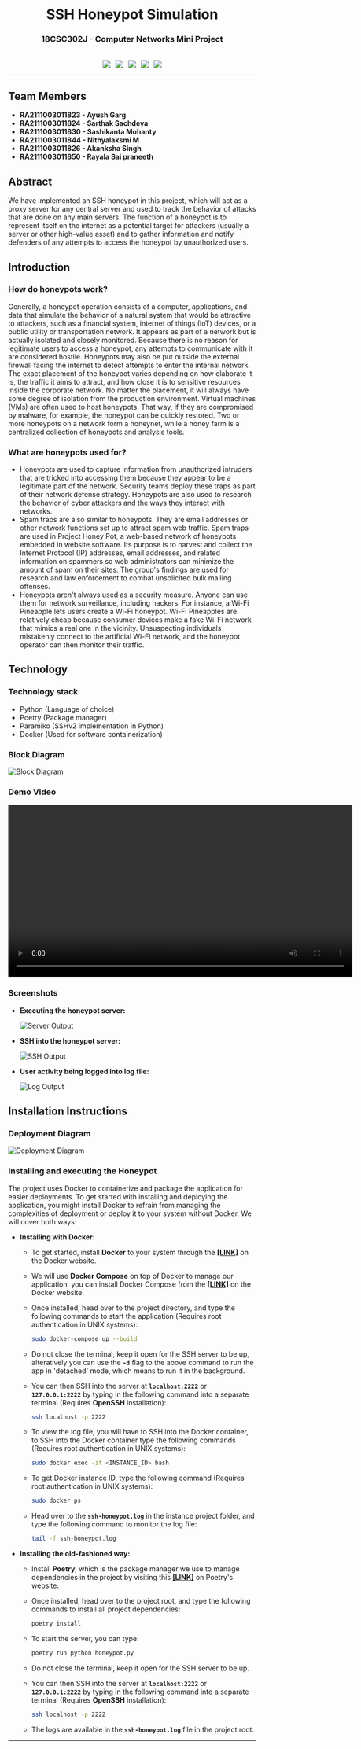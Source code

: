 <div align="center"><h1><strong>SSH Honeypot Simulation</strong></h1></div>
<div align="center"><h3><strong>18CSC302J - Computer Networks Mini Project</strong></h3></div>
<br>
<div align="center"><img style="margin: auto; padding: 0px 5px 0px 5px;" src="https://img.shields.io/badge/Made%20With%20Python-FFD43B?style=for-the-badge&logo=python&logoColor=darkgreen"><img style="margin: auto; padding: 0px 5px 0px 5px;" src="https://img.shields.io/badge/Git-F05032?style=for-the-badge&logo=git&logoColor=white"><img style="margin: auto; padding: 0px 5px 0px 5px;" src="https://img.shields.io/badge/Visual_Studio_Code-0078D4?style=for-the-badge&logo=visual%20studio%20code&logoColor=white"><img style="margin: auto; padding: 0px 5px 0px 5px;" src="https://img.shields.io/badge/Docker-2CA5E0?style=for-the-badge&logo=docker&logoColor=white"><img style="margin: auto; padding: 0px 5px 0px 5px;" src="https://img.shields.io/badge/GitHub-100000?style=for-the-badge&logo=github&logoColor=white"></div>

---

## **Team Members**

- **RA2111003011823 - Ayush Garg**
- **RA2111003011824 - Sarthak Sachdeva**
- **RA2111003011830 - Sashikanta Mohanty**
- **RA2111003011844 - Nithyalaksmi M**
- **RA2111003011826 - Akanksha Singh**
- **RA2111003011850 - Rayala Sai praneeth**

## **Abstract**

We have implemented an SSH honeypot in this project, which will act as a proxy server for any central server and used to track the behavior of attacks that are done on any main servers. The function of a honeypot is to represent itself on the internet as a potential target for attackers (usually a server or other high-value asset) and to gather information and notify defenders of any attempts to access the honeypot by unauthorized users.

## **Introduction**

### **How do honeypots work?**

Generally, a honeypot operation consists of a computer, applications, and data that simulate the behavior of a natural system that would be attractive to attackers, such as a financial system, internet of things (IoT) devices, or a public utility or transportation network. It appears as part of a network but is actually isolated and closely monitored. Because there is no reason for legitimate users to access a honeypot, any attempts to communicate with it are considered hostile.
Honeypots may also be put outside the external firewall facing the internet to detect attempts to enter the internal network. The exact placement of the honeypot varies depending on how elaborate it is, the traffic it aims to attract, and how close it is to sensitive resources inside the corporate network. No matter the placement, it will always have some degree of isolation from the production environment. Virtual machines (VMs) are often used to host honeypots. That way, if they are compromised by malware, for example, the honeypot can be quickly restored. Two or more honeypots on a network form a honeynet, while a honey farm is a centralized collection of honeypots and analysis tools.

### **What are honeypots used for?**

- Honeypots are used to capture information from unauthorized intruders that are tricked into accessing them because they appear to be a legitimate part of the network. Security teams deploy these traps as part of their network defense strategy. Honeypots are also used to research the behavior of cyber attackers and the ways they interact with networks.
- Spam traps are also similar to honeypots. They are email addresses or other network functions set up to attract spam web traffic. Spam traps are used in Project Honey Pot, a web-based network of honeypots embedded in website software. Its purpose is to harvest and collect the Internet Protocol (IP) addresses, email addresses, and related information on spammers so web administrators can minimize the amount of spam on their sites. The group's findings are used for research and law enforcement to combat unsolicited bulk mailing offenses.
- Honeypots aren't always used as a security measure. Anyone can use them for network surveillance, including hackers. For instance, a Wi-Fi Pineapple lets users create a Wi-Fi honeypot. Wi-Fi Pineapples are relatively cheap because consumer devices make a fake Wi-Fi network that mimics a real one in the vicinity. Unsuspecting individuals mistakenly connect to the artificial Wi-Fi network, and the honeypot operator can then monitor their traffic.

## **Technology**

### **Technology stack**

- Python (Language of choice)
- Poetry (Package manager)
- Paramiko (SSHv2 implementation in Python)
- Docker (Used for software containerization)

### **Block Diagram**

![Block Diagram](assets/Block-Diagram.png)

### **Demo Video**

<div align="center">
  <video width="700" alt="Demo Video" loop src="" autoplay/>
</div>

### **Screenshots**

- **Executing the honeypot server:**

  ![Server Output](assets/Server-Output.png)

- **SSH into the honeypot server:**

  ![SSH Output](assets/SSH-Output.png)

- **User activity being logged into log file:**

  ![Log Output](assets/Log-Output.png)

## **Installation Instructions**

### **Deployment Diagram**

![Deployment Diagram](assets/Deployment-Diagram-Vertical.png)

### **Installing and executing the Honeypot**

The project uses Docker to containerize and package the application for easier deployments. To get started with installing and deploying the application, you might install Docker to refrain from managing the complexities of deployment or deploy it to your system without Docker. We will cover both ways:

- **Installing with Docker:**

  - To get started, install **Docker** to your system through the [**[LINK]**](https://docs.docker.com/engine/install/) on the Docker website.
  - We will use **Docker Compose** on top of Docker to manage our application, you can install Docker Compose from the [**[LINK]**](https://docs.docker.com/compose/install/) on the Docker website.
  - Once installed, head over to the project directory, and type the following commands to start the application (Requires root authentication in UNIX systems):

    ```bash
    sudo docker-compose up --build
    ```

  - Do not close the terminal, keep it open for the SSH server to be up, alteratively you can use the **`-d`** flag to the above command to run the app in 'detached' mode, which means to run it in the background.
  - You can then SSH into the server at **`localhost:2222`** or **`127.0.0.1:2222`** by typing in the following command into a separate terminal (Requires **OpenSSH** installation):

    ```bash
    ssh localhost -p 2222
    ```

  - To view the log file, you will have to SSH into the Docker container, to SSH into the Docker container type the following commands (Requires root authentication in UNIX systems):

    ```bash
    sudo docker exec -it <INSTANCE_ID> bash
    ```

  - To get Docker instance ID, type the following command (Requires root authentication in UNIX systems):

    ```bash
    sudo docker ps
    ```

  - Head over to the **`ssh-honeypot.log`** in the instance project folder, and type the following command to monitor the log file:

    ```bash
    tail -f ssh-honeypot.log
    ```

- **Installing the old-fashioned way:**

  - Install **Poetry**, which is the package manager we use to manage dependencies in the project by visiting this [**[LINK]**](https://python-poetry.org/docs/#installation) on Poetry's website.
  - Once installed, head over to the project root, and type the following commands to install all project dependencies:

    ```bash
    poetry install
    ```

  - To start the server, you can type:

    ```bash
    poetry run python honeypot.py
    ```

  - Do not close the terminal, keep it open for the SSH server to be up.
  - You can then SSH into the server at **`localhost:2222`** or **`127.0.0.1:2222`** by typing in the following command into a separate terminal (Requires **OpenSSH** installation):

    ```bash
    ssh localhost -p 2222
    ```

  - The logs are available in the **`ssh-honeypot.log`** file in the project root.

---
